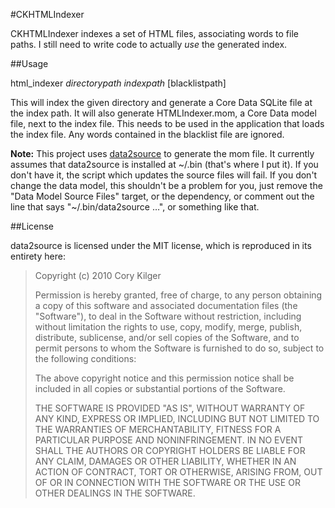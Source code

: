 #CKHTMLIndexer

CKHTMLIndexer indexes a set of HTML files, associating words to file paths.  I still need to write code to actually _use_ the generated index.

##Usage

html\_indexer _directorypath_ _indexpath_ [blacklistpath]

This will index the given directory and generate a Core Data SQLite file at the index path.  It will also generate HTMLIndexer.mom, a Core Data model file, next to the index file.  This needs to be used in the application that loads the index file. Any words contained in the blacklist file are ignored.

__Note:__ This project uses [data2source](http://github.com/cmkilger/data2source) to generate the mom file.  It currently assumes that data2source is installed at ~/.bin (that's where I put it).  If you don't have it, the script which updates the source files will fail.  If you don't change the data model, this shouldn't be a problem for you, just remove the "Data Model Source Files" target, or the dependency, or comment out the line that says "~/.bin/data2source …", or something like that.

##License

data2source is licensed under the MIT license, which is reproduced in its entirety here:

>Copyright (c) 2010 Cory Kilger
>
>Permission is hereby granted, free of charge, to any person obtaining a copy
>of this software and associated documentation files (the "Software"), to deal
>in the Software without restriction, including without limitation the rights
>to use, copy, modify, merge, publish, distribute, sublicense, and/or sell
>copies of the Software, and to permit persons to whom the Software is
>furnished to do so, subject to the following conditions:
>
>The above copyright notice and this permission notice shall be included in
>all copies or substantial portions of the Software.
>
>THE SOFTWARE IS PROVIDED "AS IS", WITHOUT WARRANTY OF ANY KIND, EXPRESS OR
>IMPLIED, INCLUDING BUT NOT LIMITED TO THE WARRANTIES OF MERCHANTABILITY,
>FITNESS FOR A PARTICULAR PURPOSE AND NONINFRINGEMENT. IN NO EVENT SHALL THE
>AUTHORS OR COPYRIGHT HOLDERS BE LIABLE FOR ANY CLAIM, DAMAGES OR OTHER
>LIABILITY, WHETHER IN AN ACTION OF CONTRACT, TORT OR OTHERWISE, ARISING FROM,
>OUT OF OR IN CONNECTION WITH THE SOFTWARE OR THE USE OR OTHER DEALINGS IN
>THE SOFTWARE.